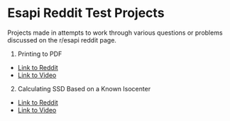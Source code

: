 # Esapi Reddit Test Projects
Projects made in attempts to work through various questions or problems discussed on the r/esapi reddit page. 

1. Printing to PDF
- [Link to Reddit](https://www.reddit.com/r/esapi/comments/vwaxgq/how_to_show_the_data_with_a_table_and_save_it_as/)
- [Link to Video](#)

2. Calculating SSD Based on a Known Isocenter
- [Link to Reddit](https://www.reddit.com/r/esapi/comments/vs4blu/how_to_calculate_ssd_from_isocenter_to_body/)
- [Link to Video](#)
